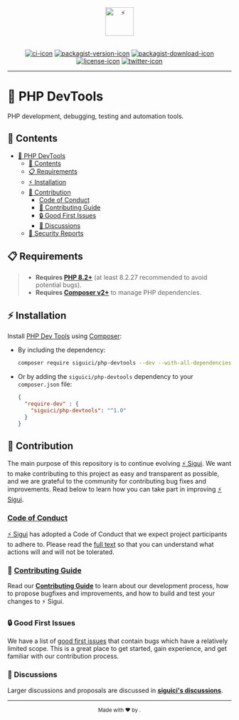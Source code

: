 <div align="center">
  <a href="https://siguici.deno.dev/" title="Sigui"><img src="https://github.com/siguici/art/blob/HEAD/images/logo.svg" alt="⚡" height="64"/></a>
  <br/>
  <br/>

[![ci-icon]][ci-link]
[![packagist-version-icon]][packagist-version-link]
[![packagist-download-icon]][packagist-download-link]
[![license-icon]][license-link]
[![twitter-icon]][twitter-link]

</div>

***

# 🧪 PHP DevTools

PHP development, debugging, testing and automation tools.

## 🔖 Contents

- [🧪 PHP DevTools](#-php-devtools)
  - [🔖 Contents](#-contents)
  - [📋 Requirements](#-requirements)
  - [⚡️ Installation](#️-installation)
  - [👏 Contribution](#-contribution)
    - [Code of Conduct](#code-of-conduct)
    - [👥 Contributing Guide](#-contributing-guide)
    - [🔒️ Good First Issues](#️-good-first-issues)
    - [💬 Discussions](#-discussions)
  - [🔐 Security Reports](#-security-reports)

## 📋 Requirements

> - **Requires [PHP 8.2+](https://php.net/releases/)**
(at least 8.2.27 recommended to avoid potential bugs).
> - **Requires [Composer v2+](https://getcomposer.org/)** to manage PHP dependencies.

## ⚡️ Installation

Install [PHP Dev Tools](https://packagist.org/packages/siguici/php-devtools) using [Composer](https://getcomposer.org/):

- By including the dependency:

  ```bash
  composer require siguici/php-devtools --dev --with-all-dependencies
  ```

- Or by adding the `siguici/php-devtools` dependency to your `composer.json` file:

  ```json
  {
    "require-dev" : {
      "siguici/php-devtools": "^1.0"
    }
  }
  ```

## 👏 Contribution

The main purpose of this repository is to continue evolving [⚡ Sigui][siguici-link].
We want to make contributing to this project as easy and transparent as possible,
and we are grateful to the community for contributing bug fixes and improvements.
Read below to learn how you can take part in improving [⚡ Sigui][siguici-link].

### [Code of Conduct][conduct-link]

[⚡ Sigui][siguici-link] has adopted a Code of Conduct
that we expect project participants to adhere to.
Please read the [full text][conduct-link]
so that you can understand what actions will and will not be tolerated.

### 👥 [Contributing Guide][contrib-link]

Read our [**Contributing Guide**][contrib-link] to learn about our development process,
how to propose bugfixes and improvements,
and how to build and test your changes to ⚡ Sigui.

### 🔒️ Good First Issues

We have a list of [good first issues][gfi] that contain bugs
which have a relatively limited scope.
This is a great place to get started, gain experience,
and get familiar with our contribution process.

[gfi]: https://github.com/siguici/php-devtools/labels/good%20first%20issue

### 💬 Discussions

Larger discussions and proposals are discussed in [**siguici's discussions**][discuss-link].

***

<div align="center"><sub>Made with ❤︎ by <a href="https://twitter.com/intent/follow?screen_name=siguici" style="content:url(https://img.shields.io/twitter/follow/siguici.svg?label=@siguici);margin-bottom:-6px">@siguici</a>.</sub></div>

[siguici-link]: https://github.com/siguici "⚡ Sigui Kessé Emmanuel"

[packagist-version-icon]: https://img.shields.io/packagist/v/siguici/php-devtools
[packagist-version-link]: https://packagist.org/packages/siguici/php-devtools "DevTools Releases"

[packagist-download-icon]: https://img.shields.io/packagist/dt/siguici/php-devtools
[packagist-download-link]: https://packagist.org/packages/siguici/php-devtools "DevTools Downloads"

[ci-icon]: https://github.com/siguici/php-devtools/workflows/CI/badge.svg
[ci-link]: https://github.com/siguici/php-devtools/actions "DevTools CI"

[twitter-icon]: https://img.shields.io/twitter/follow/siguici.svg?label=@siguici
[twitter-link]: https://twitter.com/intent/follow?screen_name=siguici "Ping ⚡ Sigui"

[license-icon]: https://img.shields.io/badge/license-MIT-blue.svg
[license-link]: https://github.com/siguici/php-devtools/blob/HEAD/LICENSE "DevTools License"

[conduct-link]: https://github.com/siguici/.github/blob/HEAD/CODE_OF_CONDUCT.md
[contrib-link]: https://github.com/siguici/.github/blob/HEAD/CONTRIBUTING.md
[discuss-link]: https://github.com/siguici/siguici/discussions
